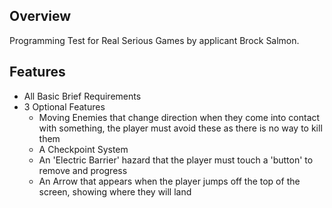 ## Overview
Programming Test for Real Serious Games by applicant Brock Salmon.

## Features
- All Basic Brief Requirements
- 3 Optional Features
	- Moving Enemies that change direction when they come into contact with something, the player must avoid these as there is no way to kill them
	- A Checkpoint System
	- An 'Electric Barrier' hazard that the player must touch a 'button' to remove and progress
	- An Arrow that appears when the player jumps off the top of the screen, showing where they will land